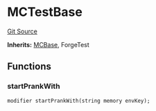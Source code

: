 # MCTestBase
[Git Source](https://github.com/metacontract/mc/blob/df7a49283d8212c99bebd64a186325e91d34c075/resources/devkit/api-reference/MCBase.sol)

**Inherits:**
[MCBase](/resources/devkit/api-reference/Flattened.sol/abstract.MCBase), ForgeTest


## Functions
### startPrankWith


```solidity
modifier startPrankWith(string memory envKey);
```

